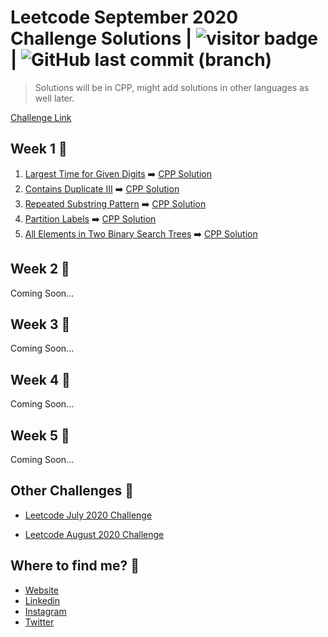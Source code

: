 # Leetcode September 2020 Challenge Solutions | <img src="https://visitor-badge.laobi.icu/badge?page_id=akashrajpurohit.leetcode-september-2020" alt="visitor badge"/> | ![GitHub last commit (branch)](https://img.shields.io/github/last-commit/AkashRajpurohit/leetcode-september-2020-challenge/master)

> Solutions will be in CPP, might add solutions in other languages as well later.

[Challenge Link](https://leetcode.com/explore/challenge/card/september-leetcoding-challenge/)

## Week 1 🚧

1. [Largest Time for Given Digits](https://leetcode.com/explore/challenge/card/september-leetcoding-challenge/554/week-1-september-1st-september-7th/3445/) ➡️ [CPP Solution](Week1/largestTimeFromDigits.cpp)
2. [Contains Duplicate III](https://leetcode.com/explore/challenge/card/september-leetcoding-challenge/554/week-1-september-1st-september-7th/3446/) ➡️ [CPP Solution](Week1/containsNearbyAlmostDuplicate.cpp)
3. [Repeated Substring Pattern](https://leetcode.com/explore/challenge/card/september-leetcoding-challenge/554/week-1-september-1st-september-7th/3447/) ➡️ [CPP Solution](Week1/repeatedSubstringPattern.cpp)
4. [Partition Labels](https://leetcode.com/explore/challenge/card/september-leetcoding-challenge/554/week-1-september-1st-september-7th/3448/) ➡️ [CPP Solution](Week1/partitionLabels.cpp)
5. [All Elements in Two Binary Search Trees](https://leetcode.com/explore/challenge/card/september-leetcoding-challenge/554/week-1-september-1st-september-7th/3449/) ➡️ [CPP Solution](Week1/getAllElements.cpp)

## Week 2 🚧

Coming Soon...

## Week 3 🚧

Coming Soon...

## Week 4 🚧

Coming Soon...

## Week 5 🚧

Coming Soon...

## Other Challenges 💪

- [Leetcode July 2020 Challenge](https://github.com/AkashRajpurohit/leetcode-july-2020-challenge)

- [Leetcode August 2020 Challenge](https://github.com/AkashRajpurohit/leetcode-august-2020-challenge)

## Where to find me? 🌟

- [Website](https://akashwho.codes/)
- [Linkedin](https://www.linkedin.com/in/AkashRajpurohit)
- [Instagram](https://www.instagram.com/akashwho.codes)
- [Twitter](https://www.twitter.com/AkashWhoCodes)
